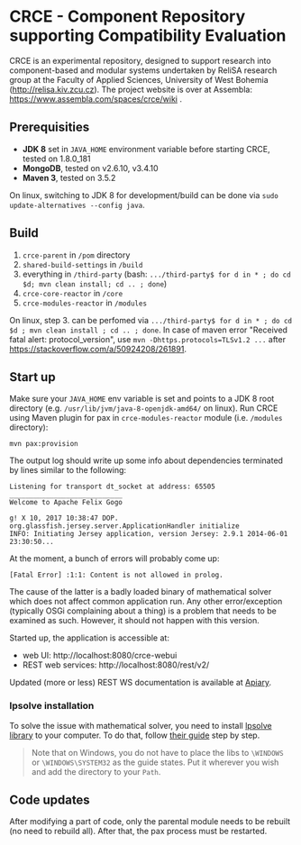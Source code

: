 # CRCE - Component Repository supporting Compatibility Evaluation

CRCE is an experimental repository, designed to support research into component-based and modular systems undertaken by ReliSA research group at the Faculty of Applied Sciences, University of West Bohemia (http://relisa.kiv.zcu.cz).  The project website is over at Assembla: https://www.assembla.com/spaces/crce/wiki .

## Prerequisities

- **JDK 8** set in `JAVA_HOME` environment variable before starting CRCE, tested on 1.8.0_181
- **MongoDB**, tested on v2.6.10, v3.4.10
- **Maven 3**, tested on 3.5.2

On linux, switching to JDK 8 for development/build can be done via `sudo update-alternatives --config java`.

## Build

1. `crce-parent` in `/pom` directory
2. `shared-build-settings` in `/build`
3. everything in `/third-party` (bash: `.../third-party$ for d in * ; do cd $d; mvn clean install; cd .. ; done`)
4. `crce-core-reactor` in `/core`
5. `crce-modules-reactor` in `/modules`

On linux, step 3. can be perfomed via `.../third-party$ for d in * ; do cd $d ; mvn clean install ; cd .. ; done`.  In case of maven error "Received fatal alert: protocol_version", use `mvn -Dhttps.protocols=TLSv1.2 ...` after https://stackoverflow.com/a/50924208/261891.

## Start up

Make sure your `JAVA_HOME` env variable is set and points to a JDK 8 root directory (e.g. `/usr/lib/jvm/java-8-openjdk-amd64/` on linux). Run CRCE using Maven plugin for pax in `crce-modules-reactor` module (i.e. `/modules` directory):

`mvn pax:provision`

The output log should write up some info about dependencies terminated by lines similar to the following:

```
Listening for transport dt_socket at address: 65505
____________________________
Welcome to Apache Felix Gogo

g! X 10, 2017 10:38:47 DOP. org.glassfish.jersey.server.ApplicationHandler initialize
INFO: Initiating Jersey application, version Jersey: 2.9.1 2014-06-01 23:30:50...
```

At the moment, a bunch of errors will probably come up:

```
[Fatal Error] :1:1: Content is not allowed in prolog.
```

The cause of the latter is a badly loaded binary of mathematical solver which does not affect common application run. Any other error/exception (typically OSGi complaining about a thing) is a problem that needs to be examined as such. However, it should not happen with this version.

Started up, the application is accessible at:

- web UI: http://localhost:8080/crce-webui
- REST web services: http://localhost:8080/rest/v2/

Updated (more or less) REST WS documentation is available at [Apiary](https://crceapi.docs.apiary.io/).

### lpsolve installation

To solve the issue with mathematical solver, you need to install [lpsolve library](https://sourceforge.net/projects/lpsolve/) to your computer. To do that, follow [their guide](http://lpsolve.sourceforge.net/5.5/Java/README.html#install) step by step.

> Note that on Windows, you do not have to place the libs to `\WINDOWS` or `\WINDOWS\SYSTEM32` as the guide states. Put it wherever you wish and add the directory to your `Path`.

## Code updates

After modifying a part of code, only the parental module needs to be rebuilt (no need to rebuild all). After that, the pax process must be restarted.
